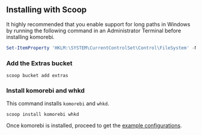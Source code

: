 ## Installing with Scoop

It highly recommended that you enable support for long paths in Windows by running the following command in an Administrator Terminal before installing komorebi.

```powershell
Set-ItemProperty 'HKLM:\SYSTEM\CurrentControlSet\Control\FileSystem' -Name 'LongPathsEnabled' -Value 1
```
### Add the Extras bucket
```
scoop bucket add extras
```

### Install komorebi and whkd

This command installs `komorebi` and `whkd`.
```
scoop install komorebi whkd
```

Once komorebi is installed, proceed to get the [example configurations](../getting-started.html#getting-example-configurations).
